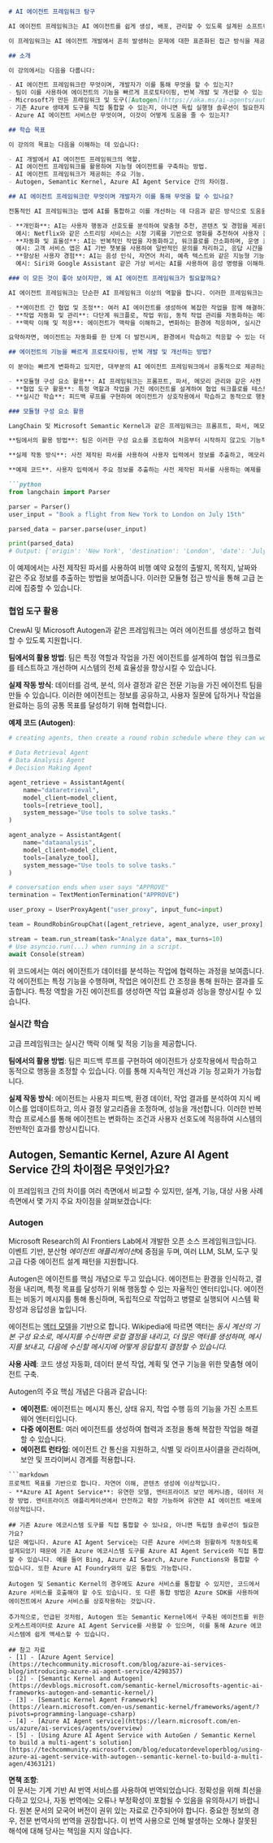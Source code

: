 ```markdown
# AI 에이전트 프레임워크 탐구

AI 에이전트 프레임워크는 AI 에이전트를 쉽게 생성, 배포, 관리할 수 있도록 설계된 소프트웨어 플랫폼입니다. 이러한 프레임워크는 개발자에게 사전 제작된 구성 요소, 추상화 및 도구를 제공하여 복잡한 AI 시스템 개발을 간소화합니다.

이 프레임워크는 AI 에이전트 개발에서 흔히 발생하는 문제에 대한 표준화된 접근 방식을 제공하여 개발자가 애플리케이션의 고유한 측면에 집중할 수 있도록 도와줍니다. 이를 통해 AI 시스템 구축의 확장성, 접근성 및 효율성이 향상됩니다.

## 소개

이 강의에서는 다음을 다룹니다:

- AI 에이전트 프레임워크란 무엇이며, 개발자가 이를 통해 무엇을 할 수 있는지?
- 팀이 이를 사용하여 에이전트의 기능을 빠르게 프로토타이핑, 반복 개발 및 개선할 수 있는 방법은 무엇인지?
- Microsoft가 만든 프레임워크 및 도구([Autogen](https://aka.ms/ai-agents/autogen) / [Semantic Kernel](https://aka.ms/ai-agents-beginners/semantic-kernel) / [Azure AI Agent Service](https://aka.ms/ai-agents-beginners/ai-agent-service)) 간의 차이점은 무엇인지?
- 기존 Azure 생태계 도구를 직접 통합할 수 있는지, 아니면 독립 실행형 솔루션이 필요한지?
- Azure AI 에이전트 서비스란 무엇이며, 이것이 어떻게 도움을 줄 수 있는지?

## 학습 목표

이 강의의 목표는 다음을 이해하는 데 있습니다:

- AI 개발에서 AI 에이전트 프레임워크의 역할.
- AI 에이전트 프레임워크를 활용하여 지능형 에이전트를 구축하는 방법.
- AI 에이전트 프레임워크가 제공하는 주요 기능.
- Autogen, Semantic Kernel, Azure AI Agent Service 간의 차이점.

## AI 에이전트 프레임워크란 무엇이며 개발자가 이를 통해 무엇을 할 수 있나요?

전통적인 AI 프레임워크는 앱에 AI를 통합하고 이를 개선하는 데 다음과 같은 방식으로 도움을 줄 수 있습니다:

- **개인화**: AI는 사용자 행동과 선호도를 분석하여 맞춤형 추천, 콘텐츠 및 경험을 제공합니다.  
  예시: Netflix와 같은 스트리밍 서비스는 시청 기록을 기반으로 영화를 추천하여 사용자 참여와 만족도를 높입니다.
- **자동화 및 효율성**: AI는 반복적인 작업을 자동화하고, 워크플로를 간소화하며, 운영 효율성을 향상시킬 수 있습니다.  
  예시: 고객 서비스 앱은 AI 기반 챗봇을 사용하여 일반적인 문의를 처리하고, 응답 시간을 단축하며, 복잡한 문제에 대해 인간 상담원을 지원합니다.
- **향상된 사용자 경험**: AI는 음성 인식, 자연어 처리, 예측 텍스트와 같은 지능형 기능을 제공하여 전반적인 사용자 경험을 향상시킬 수 있습니다.  
  예시: Siri와 Google Assistant 같은 가상 비서는 AI를 사용하여 음성 명령을 이해하고 응답함으로써 사용자가 기기를 더 쉽게 조작할 수 있도록 돕습니다.

### 이 모든 것이 좋아 보이지만, 왜 AI 에이전트 프레임워크가 필요할까요?

AI 에이전트 프레임워크는 단순한 AI 프레임워크 이상의 역할을 합니다. 이러한 프레임워크는 사용자, 다른 에이전트 및 환경과 상호 작용하여 특정 목표를 달성할 수 있는 지능형 에이전트를 생성할 수 있도록 설계되었습니다. 이 에이전트는 자율적인 행동을 보이고, 결정을 내리며, 변화하는 조건에 적응할 수 있습니다. AI 에이전트 프레임워크가 제공하는 주요 기능 몇 가지를 살펴보겠습니다:

- **에이전트 간 협업 및 조정**: 여러 AI 에이전트를 생성하여 복잡한 작업을 함께 해결하고, 의사소통하며, 조정할 수 있도록 지원합니다.
- **작업 자동화 및 관리**: 다단계 워크플로, 작업 위임, 동적 작업 관리를 자동화하는 메커니즘을 제공합니다.
- **맥락 이해 및 적응**: 에이전트가 맥락을 이해하고, 변화하는 환경에 적응하며, 실시간 정보를 기반으로 결정을 내릴 수 있는 능력을 갖추게 합니다.

요약하자면, 에이전트는 자동화를 한 단계 더 발전시켜, 환경에서 학습하고 적응할 수 있는 더 지능적인 시스템을 만들 수 있도록 합니다.

## 에이전트의 기능을 빠르게 프로토타이핑, 반복 개발 및 개선하는 방법?

이 분야는 빠르게 변화하고 있지만, 대부분의 AI 에이전트 프레임워크에서 공통적으로 제공하는 모듈형 구성 요소, 협업 도구, 실시간 학습과 같은 요소들이 있습니다. 이를 자세히 살펴보겠습니다:

- **모듈형 구성 요소 활용**: AI 프레임워크는 프롬프트, 파서, 메모리 관리와 같은 사전 제작된 구성 요소를 제공합니다.
- **협업 도구 활용**: 특정 역할과 작업을 가진 에이전트를 설계하여 협업 워크플로를 테스트하고 개선합니다.
- **실시간 학습**: 피드백 루프를 구현하여 에이전트가 상호작용에서 학습하고 동적으로 행동을 조정합니다.

### 모듈형 구성 요소 활용

LangChain 및 Microsoft Semantic Kernel과 같은 프레임워크는 프롬프트, 파서, 메모리 관리와 같은 사전 제작된 구성 요소를 제공합니다.

**팀에서의 활용 방법**: 팀은 이러한 구성 요소를 조립하여 처음부터 시작하지 않고도 기능적인 프로토타입을 빠르게 만들 수 있습니다. 이를 통해 신속한 실험과 반복 개발이 가능합니다.

**실제 작동 방식**: 사전 제작된 파서를 사용하여 사용자 입력에서 정보를 추출하고, 메모리 모듈을 사용하여 데이터를 저장 및 검색하며, 프롬프트 생성기를 사용하여 사용자와 상호작용하는 등 고급 논리에 집중할 수 있습니다.

**예제 코드**. 사용자 입력에서 주요 정보를 추출하는 사전 제작된 파서를 사용하는 예제를 살펴보겠습니다:

```python
from langchain import Parser

parser = Parser()
user_input = "Book a flight from New York to London on July 15th"

parsed_data = parser.parse(user_input)

print(parsed_data)
# Output: {'origin': 'New York', 'destination': 'London', 'date': 'July 15th'}
```

이 예제에서는 사전 제작된 파서를 사용하여 비행 예약 요청의 출발지, 목적지, 날짜와 같은 주요 정보를 추출하는 방법을 보여줍니다. 이러한 모듈형 접근 방식을 통해 고급 논리에 집중할 수 있습니다.

### 협업 도구 활용

CrewAI 및 Microsoft Autogen과 같은 프레임워크는 여러 에이전트를 생성하고 협력할 수 있도록 지원합니다.

**팀에서의 활용 방법**: 팀은 특정 역할과 작업을 가진 에이전트를 설계하여 협업 워크플로를 테스트하고 개선하며 시스템의 전체 효율성을 향상시킬 수 있습니다.

**실제 작동 방식**: 데이터를 검색, 분석, 의사 결정과 같은 전문 기능을 가진 에이전트 팀을 만들 수 있습니다. 이러한 에이전트는 정보를 공유하고, 사용자 질문에 답하거나 작업을 완료하는 등의 공통 목표를 달성하기 위해 협력합니다.

**예제 코드 (Autogen)**:

```python
# creating agents, then create a round robin schedule where they can work together, in this case in order

# Data Retrieval Agent
# Data Analysis Agent
# Decision Making Agent

agent_retrieve = AssistantAgent(
    name="dataretrieval",
    model_client=model_client,
    tools=[retrieve_tool],
    system_message="Use tools to solve tasks."
)

agent_analyze = AssistantAgent(
    name="dataanalysis",
    model_client=model_client,
    tools=[analyze_tool],
    system_message="Use tools to solve tasks."
)

# conversation ends when user says "APPROVE"
termination = TextMentionTermination("APPROVE")

user_proxy = UserProxyAgent("user_proxy", input_func=input)

team = RoundRobinGroupChat([agent_retrieve, agent_analyze, user_proxy], termination_condition=termination)

stream = team.run_stream(task="Analyze data", max_turns=10)
# Use asyncio.run(...) when running in a script.
await Console(stream)
```

위 코드에서는 여러 에이전트가 데이터를 분석하는 작업에 협력하는 과정을 보여줍니다. 각 에이전트는 특정 기능을 수행하며, 작업은 에이전트 간 조정을 통해 원하는 결과를 도출합니다. 특정 역할을 가진 에이전트를 생성하면 작업 효율성과 성능을 향상시킬 수 있습니다.

### 실시간 학습

고급 프레임워크는 실시간 맥락 이해 및 적응 기능을 제공합니다.

**팀에서의 활용 방법**: 팀은 피드백 루프를 구현하여 에이전트가 상호작용에서 학습하고 동적으로 행동을 조정할 수 있습니다. 이를 통해 지속적인 개선과 기능 정교화가 가능합니다.

**실제 작동 방식**: 에이전트는 사용자 피드백, 환경 데이터, 작업 결과를 분석하여 지식 베이스를 업데이트하고, 의사 결정 알고리즘을 조정하며, 성능을 개선합니다. 이러한 반복 학습 프로세스를 통해 에이전트는 변화하는 조건과 사용자 선호도에 적응하여 시스템의 전반적인 효과를 향상시킵니다.

## Autogen, Semantic Kernel, Azure AI Agent Service 간의 차이점은 무엇인가요?

이 프레임워크 간의 차이를 여러 측면에서 비교할 수 있지만, 설계, 기능, 대상 사용 사례 측면에서 몇 가지 주요 차이점을 살펴보겠습니다:

### Autogen

Microsoft Research의 AI Frontiers Lab에서 개발한 오픈 소스 프레임워크입니다. 이벤트 기반, 분산형 *에이전트 애플리케이션*에 중점을 두며, 여러 LLM, SLM, 도구 및 고급 다중 에이전트 설계 패턴을 지원합니다.

Autogen은 에이전트를 핵심 개념으로 두고 있습니다. 에이전트는 환경을 인식하고, 결정을 내리며, 특정 목표를 달성하기 위해 행동할 수 있는 자율적인 엔터티입니다. 에이전트는 비동기 메시지를 통해 통신하며, 독립적으로 작업하고 병렬로 실행되어 시스템 확장성과 응답성을 높입니다.

에이전트는 [액터 모델](https://en.wikipedia.org/wiki/Actor_model)을 기반으로 합니다. Wikipedia에 따르면 액터는 _동시 계산의 기본 구성 요소로, 메시지를 수신하면 로컬 결정을 내리고, 더 많은 액터를 생성하며, 메시지를 보내고, 다음에 수신할 메시지에 어떻게 응답할지 결정할 수 있습니다._

**사용 사례**: 코드 생성 자동화, 데이터 분석 작업, 계획 및 연구 기능을 위한 맞춤형 에이전트 구축.

Autogen의 주요 핵심 개념은 다음과 같습니다:
- **에이전트**: 에이전트는 메시지 통신, 상태 유지, 작업 수행 등의 기능을 가진 소프트웨어 엔터티입니다.
- **다중 에이전트**: 여러 에이전트를 생성하여 협력과 조정을 통해 복잡한 작업을 해결할 수 있습니다.
- **에이전트 런타임**: 에이전트 간 통신을 지원하고, 식별 및 라이프사이클을 관리하며, 보안 및 프라이버시 경계를 적용합니다.
```
```markdown
프로젝트 목표를 기반으로 합니다. 자연어 이해, 콘텐츠 생성에 이상적입니다.  
- **Azure AI Agent Service**: 유연한 모델, 엔터프라이즈 보안 메커니즘, 데이터 저장 방법. 엔터프라이즈 애플리케이션에서 안전하고 확장 가능하며 유연한 AI 에이전트 배포에 이상적입니다.

## 기존 Azure 에코시스템 도구를 직접 통합할 수 있나요, 아니면 독립형 솔루션이 필요한가요?
답은 예입니다. Azure AI Agent Service는 다른 Azure 서비스와 원활하게 작동하도록 설계되었기 때문에 기존 Azure 에코시스템 도구를 Azure AI Agent Service와 직접 통합할 수 있습니다. 예를 들어 Bing, Azure AI Search, Azure Functions와 통합할 수 있습니다. 또한 Azure AI Foundry와의 깊은 통합도 가능합니다.  

Autogen 및 Semantic Kernel의 경우에도 Azure 서비스를 통합할 수 있지만, 코드에서 Azure 서비스를 호출해야 할 수도 있습니다. 또 다른 통합 방법은 Azure SDK를 사용하여 에이전트에서 Azure 서비스를 상호작용하는 것입니다.  

추가적으로, 언급된 것처럼, Autogen 또는 Semantic Kernel에서 구축된 에이전트를 위한 오케스트레이터로 Azure AI Agent Service를 사용할 수 있으며, 이를 통해 Azure 에코시스템에 쉽게 액세스할 수 있습니다.

## 참고 자료
- [1] - [Azure Agent Service](https://techcommunity.microsoft.com/blog/azure-ai-services-blog/introducing-azure-ai-agent-service/4298357)  
- [2] - [Semantic Kernel and Autogen](https://devblogs.microsoft.com/semantic-kernel/microsofts-agentic-ai-frameworks-autogen-and-semantic-kernel/)  
- [3] - [Semantic Kernel Agent Framework](https://learn.microsoft.com/en-us/semantic-kernel/frameworks/agent/?pivots=programming-language-csharp)  
- [4] - [Azure AI Agent service](https://learn.microsoft.com/en-us/azure/ai-services/agents/overview)  
- [5] - [Using Azure AI Agent Service with AutoGen / Semantic Kernel to build a multi-agent's solution](https://techcommunity.microsoft.com/blog/educatordeveloperblog/using-azure-ai-agent-service-with-autogen--semantic-kernel-to-build-a-multi-agen/4363121)
```

**면책 조항**:  
이 문서는 기계 기반 AI 번역 서비스를 사용하여 번역되었습니다. 정확성을 위해 최선을 다하고 있으나, 자동 번역에는 오류나 부정확성이 포함될 수 있음을 유의하시기 바랍니다. 원본 문서의 모국어 버전이 권위 있는 자료로 간주되어야 합니다. 중요한 정보의 경우, 전문 번역사의 번역을 권장합니다. 이 번역 사용으로 인해 발생하는 오해나 잘못된 해석에 대해 당사는 책임을 지지 않습니다.